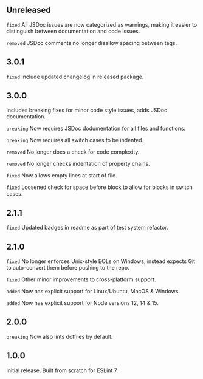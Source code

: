 ## Unreleased
`fixed` All JSDoc issues are now categorized as warnings, making it easier to distinguish between documentation and code issues.

`removed` JSDoc comments no longer disallow spacing between tags.

## 3.0.1
`fixed` Include updated changelog in released package.

## 3.0.0
Includes breaking fixes for minor code style issues, adds JSDoc documentation.

`breaking` Now requires JSDoc dodumentation for all files and functions.

`breaking` Now requires all switch cases to be indented.

`removed` No longer does a check for code complexity.

`removed` No longer checks indentation of property chains.

`fixed` Now allows empty lines at start of file.

`fixed` Loosened check for space before block to allow for blocks in switch cases.

## 2.1.1
`fixed` Updated badges in readme as part of test system refactor.

## 2.1.0
`fixed` No longer enforces Unix-style EOLs on Windows, instead expects Git to auto-convert them before pushing to the repo.

`fixed` Other minor improvements to cross-platform support.

`added` Now has explicit support for Linux/Ubuntu, MacOS & Windows.

`added` Now has explicit support for Node versions 12, 14 & 15.

## 2.0.0
`breaking` Now also lints dotfiles by default.

## 1.0.0
Initial release. Built from scratch for ESLint 7.
